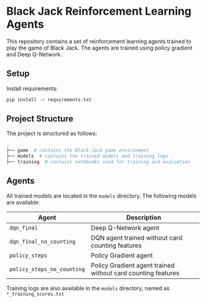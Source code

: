 # Black Jack Reinforcement Learning Agents

This repository contains a set of reinforcement learning agents trained to play the game of Black Jack. The agents are trained using policy gradient and Deep Q-Network. 

## Setup

Install requirements:

```bash
pip install -r requirements.txt
```

## Project Structure

The project is structured as follows:

```bash
.
├── game  # contains the Black Jack game environment
├── models  # contains the trained models and training logs
├── training  # contains notebooks used for training and evaluation
```

## Agents

All trained models are located in the `models` directory. The following models are available:

| Agent                      | Description                                                  |
|----------------------------|--------------------------------------------------------------|
| `dqn_final`                | Deep Q-Network agent                                         |
| `dqn_final_no_counting`    | DQN agent trained without card counting features             |
| `policy_steps`             | Policy Gradient agent                                        |
| `policy_steps_no_counting` | Policy Gradient agent trained without card counting features |

Training logs are also available in the `models` directory, named as `*_training_scores.txt`
